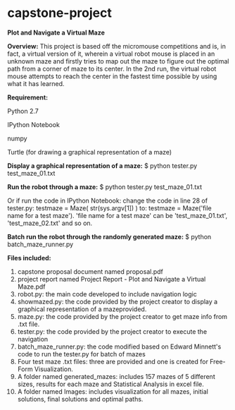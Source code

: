 # capstone-project
**Plot and Navigate a Virtual Maze**

**Overview:**
This project is based off the micromouse competitions and is, in fact, a virtual version of it, wherein a virtual robot mouse is placed in an unknown maze and firstly tries to map out the maze to figure out the optimal path from a corner of maze to its center. In the 2nd run, the virtual robot mouse attempts to reach the center in the fastest time possible by using what it has learned. 


**Requirement:**

Python 2.7

IPython Notebook

numpy

Turtle (for drawing a graphical representation of a maze)


**Display a graphical representation of a maze:**
$ python tester.py test_maze_01.txt


**Run the robot through a maze:**
$ python tester.py test_maze_01.txt

Or if run the code in IPython Notebook: 
change the code in line 28 of tester.py: testmaze = Maze( str(sys.argv[1]) ) 
to: testmaze = Maze('file name for a test maze'). 'file name for a test maze' can be 'test_maze_01.txt', 'test_maze_02.txt' and so on.


**Batch run the robot through the randomly generated maze:**
$ python batch_maze_runner.py


**Files included:**
1. capstone proposal document named proposal.pdf
2. project report named Project Report - Plot and Navigate a Virtual Maze.pdf
3. robot.py: the main code developed to include navigation logic
4. showmazed.py: the code provided by the project creator to display a graphical representation of a mazeprovided.
5. maze.py: the code provided by the project creator to get maze info from .txt file.
6. tester.py: the code provided by the project creator to execute the navigation
7. batch_maze_runner.py: the code modified based on Edward Minnett's code to run the tester.py for batch of mazes
8. Four test maze .txt files: three are provided and one is created for Free-Form Visualization.
9. A folder named generated_mazes: includes 157 mazes of 5 different sizes, results for each maze and Statistical Analysis in excel file.
10. A folder named Images: includes visualization for all mazes, initial solutions, final solutions and optimal paths. 

